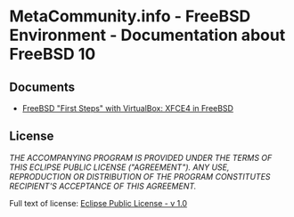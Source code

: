 MetaCommunity.info - FreeBSD Environment - Documentation about FreeBSD 10
=========================================================================

## Documents
* [FreeBSD "First Steps" with VirtualBox: XFCE4 in FreeBSD](./doc/alternote/first-steps-vmdk-vbox-xfce.pdf)

## License

_THE ACCOMPANYING PROGRAM IS PROVIDED UNDER THE TERMS OF THIS ECLIPSE PUBLIC
LICENSE ("AGREEMENT"). ANY USE, REPRODUCTION OR DISTRIBUTION OF THE PROGRAM
CONSTITUTES RECIPIENT'S ACCEPTANCE OF THIS AGREEMENT._

Full text of license: [Eclipse Public License - v 1.0](./LICENSE)
